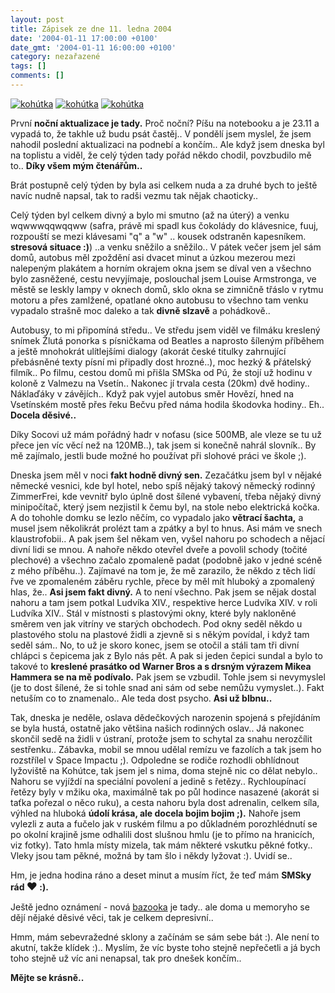 ```yaml
---
layout: post
title: Zápisek ze dne 11. ledna 2004
date: '2004-01-11 17:00:00 +0100'
date_gmt: '2004-01-11 16:00:00 +0100'
category: nezařazené
tags: []
comments: []
---
```

<div >  <a href="%base_url%/assets/old-images/kohutka1.jpg"><img alt="kohútka" src="%base_url%/assets/old-images/kohutka1.jpg"></a>  <a href="%base_url%/assets/old-images/kohutka2.jpg"><img alt="kohútka" src="%base_url%/assets/old-images/kohutka2.jpg"></a>  <a href="%base_url%/assets/old-images/kohutka3.jpg"><img alt="kohútka" src="%base_url%/assets/old-images/kohutka3.jpg"></a>  </div>
<p>První <strong>noční aktualizace je tady.</strong> Proč noční? Píšu na notebooku a je 23.11  a vypadá to, že takhle už budu psát častěj.. V pondělí jsem myslel, že jsem  nahodil poslední aktualizaci na podnebí a končím.. Ale když jsem dneska byl  na toplistu a viděl, že celý týden tady pořád někdo chodil, povzbudilo mě to..  <strong>Díky všem mým čtenářům..</strong></p>
<p>Brát postupně celý týden by byla asi celkem nuda a za druhé bych to ještě  navíc nudně napsal, tak to radši vezmu tak nějak chaoticky..</p>
<p>Celý týden byl celkem divný a bylo mi smutno (až na úterý) a venku wqwwwqqwqqww  (safra, právě mi spadl kus čokolády do klávesnice, fuuj, rozpouští se mezi  klávesami "q" a "w" .. kousek odstraněn kapesníkem. <strong>stresová situace :)</strong>) ..a venku  sněžilo a sněžilo.. V pátek večer jsem jel sám domů, autobus měl zpoždění asi dvacet  minut a úzkou mezerou mezi nalepeným plakátem a horním okrajem okna jsem se  díval ven a všechno bylo zasněžené, cestu nevyjímaje, poslouchal jsem Louise  Armstronga, ve městě se leskly lampy v oknech domů, sklo okna se zimničně třáslo  v rytmu motoru a přes zamlžené, opatlané okno autobusu to všechno tam venku  vypadalo strašně moc daleko a tak <strong>divně slzavě</strong> a pohádkově..</p>
<p>Autobusy, to mi připomíná středu.. Ve středu jsem viděl ve filmáku kreslený  snímek Žlutá ponorka s písničkama od Beatles a naprosto šíleným příběhem a ještě  mnohokrát ulítlejšími dialogy (akorát české titulky zahrnující přebásněné  texty písní mi připadly dost hrozné..), moc hezký &amp; přátelský filmík..  Po filmu, cestou domů mi přišla SMSka od Pú, že stojí už hodinu v koloně  z Valmezu na Vsetín.. Nakonec jí trvala cesta (20km) dvě hodiny.. Náklaďáky  v závějích.. Když pak vyjel autobus směr Hovězí, hned na Vsetínském mostě  přes řeku Bečvu před náma hodila škodovka hodiny.. Eh.. <strong>Docela děsivé..</strong></p>
<p>Díky Socovi už mám pořádný hadr v noťasu (sice 500MB, ale vleze se tu už  přece jen víc věcí než na 120MB..), tak jsem si konečně nahrál slovník.. By mě  zajímalo, jestli bude možné ho používat při slohové práci ve škole ;).</p>
<p>Dneska jsem měl v noci <strong>fakt hodně divný sen.</strong> Zezačátku jsem byl v nějaké  německé vesnici, kde byl hotel, nebo spíš nějaký takový německý rodinný ZimmerFrei,  kde vevnitř bylo úplně dost šílené vybavení, třeba nějaký divný minipočítač,  který jsem nezjistil k čemu byl, na stole nebo elektrická kočka. A do tohohle  domku se lezlo něčím, co vypadalo jako <strong>větrací šachta,</strong> a musel jsem několikrát  prolézt tam a zpátky a byl to hnus. Asi mám ve snech klaustrofobii.. A pak  jsem šel někam ven, vyšel nahoru po schodech a nějací divní lidi se mnou.  A nahoře někdo otevřel dveře a povolil schody (točité plechové) a všechno  začalo zpomaleně padat (podobně jako v jedné scéně z mého příběhu..). Zajímavé  na tom je, že mě zarazilo, že někdo z těch lidí řve ve zpomaleném záběru  rychle, přece by měl mít hluboký a zpomalený hlas, že.. <strong>Asi jsem fakt divný.</strong>  A to není všechno. Pak jsem se nějak dostal nahoru a tam jsem potkal  Ludvíka XIV., respektive herce Ludvíka XIV. v roli Ludvíka XIV.. Stál v místnosti  s plastovými okny, které byly nakloněné směrem ven jak vitríny ve starých  obchodech. Pod okny seděl někdo u plastového stolu na plastové židli  a zjevně si s někým povídal, i když tam seděl sám.. No, to už je skoro konec,  jsem se otočil a stáli tam tři divní chlápci s čepicema jak z Bylo nás pět.  A pak si jeden čepici sundal a bylo to takové to <strong>kreslené prasátko od  Warner Bros a s drsným výrazem Mikea Hammera se na mě podívalo.</strong> Pak jsem  se vzbudil. Tohle jsem si nevymyslel (je to dost šílené, že si tohle snad ani  sám od sebe nemůžu vymyslet..). Fakt netuším co to znamenalo.. Ale teda dost  psycho. <strong>Asi už blbnu..</strong></p>
<p>Tak, dneska je neděle, oslava dědečkových narozenin spojená s přejídáním se  byla hustá, ostatně jako většina našich rodinných oslav.. Já nakonec skončil  sedě na židli v ústraní, protože jsem to schytal za snahu nerozčílit sestřenku..  Zábavka, mobil se mnou udělal remízu ve fazolích a tak jsem ho rozstřílel  v Space Impactu ;). Odpoledne se rodiče rozhodli obhlídnout lyžoviště na Kohútce,  tak jsem jel s nima, doma stejně nic co dělat nebylo.. Nahoru se vyjíždí na speciální  povolení a jedině s řetězy.. Rychloupínací řetězy byly v mžiku oka, maximálně tak  po půl hodince nasazené (akorát si taťka pořezal o něco ruku), a cesta nahoru  byla dost adrenalin, celkem síla, výhled na hluboká <strong>údolí krása, ale docela  bojim bojim ;).</strong> Nahoře jsem vylezli z auta a fučelo jak v ruském filmu a po důkladném  porozhlédnutí se po okolní krajině jsme odhalili dost slušnou hmlu (je to přímo  na hranicích, viz fotky). Tato hmla místy mizela, tak mám některé vskutku pěkné  fotky.. Vleky jsou tam pěkné, možná by tam šlo i někdy lyžovat :). Uvidí se..</p>
<p>Hm, je jedna hodina ráno a deset minut a musím říct, že teď mám <strong>SMSky  rád <big>&hearts;</big> :).</strong></p>
<p>Ještě jedno oznámení - nová <a href="http://bazooka.wz.cz">bazooka</a> je tady..  ale doma u memoryho se dějí nějaké děsivé věci, tak je celkem depresivní..</p>
<p>Hmm, mám sebevražedné sklony a začínám se sám sebe bát :). Ale není to akutní, takže  klídek :).. Myslím, že víc byste toho stejně nepřečetli a já bych toho stejně už víc  ani nenapsal, tak pro dnešek končím..</p>
<p><strong>Mějte se krásně.. </strong></p>
